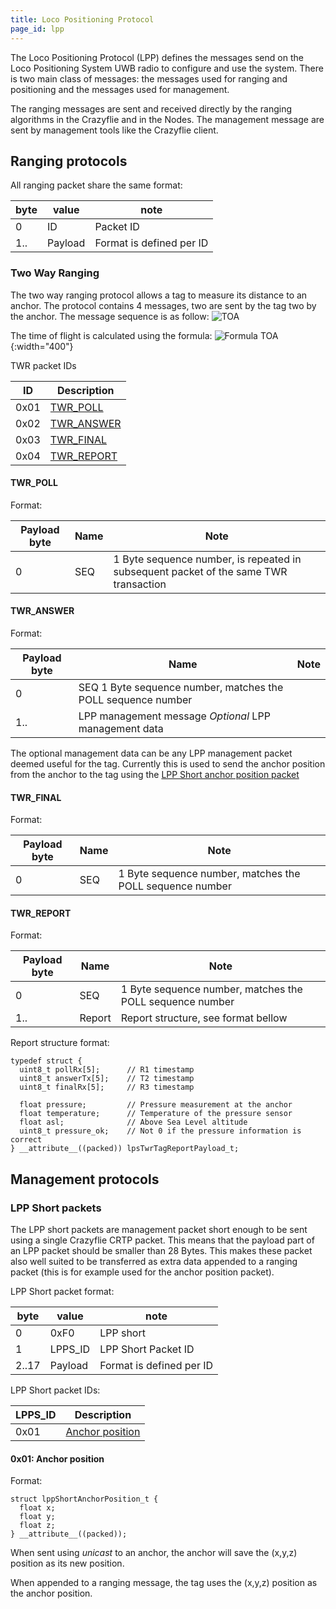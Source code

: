 ```yaml
---
title: Loco Positioning Protocol
page_id: lpp
---
```


The Loco Positioning Protocol (LPP) defines the messages send on the
Loco Positioning System UWB radio to configure and use the system. There
is two main class of messages: the messages used for ranging and
positioning and the messages used for management.

The ranging messages are sent and received directly by the ranging
algorithms in the Crazyflie and in the Nodes. The management message are
sent by management tools like the Crazyflie client.

Ranging protocols
-----------------

All ranging packet share the same format:

 | byte  |  value     | note| 
|   ------|  --------- | --------------------------| 
|   0     |  ID       |  Packet ID| 
|   1..   |  Payload  |  Format is defined per ID| 

### Two Way Ranging

The two way ranging protocol allows a tag to measure its distance to an
anchor. The protocol contains 4 messages, two are sent by the tag two by
the anchor. The message sequence is as follow: ![TOA](/images/toa.png)

The time of flight is calculated using the formula:
![Formula TOA](/images/formula_toa2.png){:width="400"}

TWR packet IDs

 |  ID    |  Description| 
 |  ------|  ----------------------------------------| 
|   0x01  |  [TWR\_POLL](#TWR_POLL)| 
|   0x02  |  [TWR\_ANSWER](#TWR_ANSWER)| 
|   0x03  |  [TWR\_FINAL](#TWR_FINAL)| 
|   0x04   | [TWR\_REPORT](#TWR_REPORT)| 

#### TWR\_POLL

Format:

|   Payload byte  |  Name  |  Note| 
|  ---------------| -------| ----------| 
|   0             |  SEQ   |  1 Byte sequence number, is repeated in subsequent packet of the same TWR transaction| 

#### TWR\_ANSWER

Format:

|   Payload byte |   Name                   |   Note| 
 |  -------------- | ------------------------|  -----------------------------------------| 
|   0             |  SEQ                      1 Byte sequence number, matches the POLL sequence number| 
 |  1..          |   LPP management message   *Optional* LPP management data| 

The optional management data can be any LPP management packet deemed
useful for the tag. Currently this is used to send the anchor position
from the anchor to the tag using the [LPP Short anchor position packet](#0x01-anchor-position)

#### TWR\_FINAL

Format:

|   Payload byte  |  Name  |  Note| 
 |  --------------|  ------|  ----------------------------------------------------------| 
|   0             |  SEQ   |  1 Byte sequence number, matches the POLL sequence number| 

#### TWR\_REPORT

Format:

|   Payload byte  |  Name    |  Note| 
|   -------------- | --------|  ----------------------------------------------------------| 
|   0             |  SEQ    |   1 Byte sequence number, matches the POLL sequence number| 
|   1..           |  Report |   Report structure, see format bellow| 

Report structure format:

``` {.c}
typedef struct {
  uint8_t pollRx[5];      // R1 timestamp
  uint8_t answerTx[5];    // T2 timestamp
  uint8_t finalRx[5];     // R3 timestamp

  float pressure;         // Pressure measurement at the anchor
  float temperature;      // Temperature of the pressure sensor
  float asl;              // Above Sea Level altitude
  uint8_t pressure_ok;    // Not 0 if the pressure information is correct
} __attribute__((packed)) lpsTwrTagReportPayload_t;
```

Management protocols
--------------------

### LPP Short packets

The LPP short packets are management packet short enough to be sent
using a single Crazyflie CRTP packet. This means that the payload part
of an LPP packet should be smaller than 28 Bytes. This makes these
packet also well suited to be transferred as extra data appended to a
ranging packet (this is for example used for the anchor position
packet).

LPP Short packet format:

|   byte   |  value   |    note| 
|   ------- | ----------|  --------------------------| 
|   0      |  0xF0      |  LPP short| 
|   1      |  LPPS\_ID  |  LPP Short Packet ID| 
|   2..17   | Payload   |  Format is defined per ID| 

LPP Short packet IDs:

|   LPPS\_ID  |  Description| 
|   ---------- | ----------------------------------------------------| 
|   0x01      |  [Anchor position](#0x01-anchor-position)| 

#### 0x01: Anchor position

Format:

``` {.c}
struct lppShortAnchorPosition_t {
  float x;
  float y;
  float z;
} __attribute__((packed)); 
```

When sent using *unicast* to an anchor, the anchor will save the (x,y,z)
position as its new position.

When appended to a ranging message, the tag uses the (x,y,z) position as
the anchor position.
